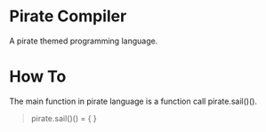 # Pirate Compiler

A pirate themed programming language.

# How To

The main function in pirate language is a function call pirate.sail()().

> pirate.sail()() = {  }
